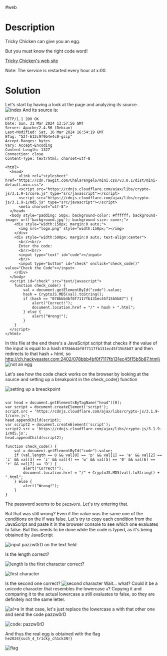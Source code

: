 #web 
# Description
Tricky Chicken can give you an egg.

But you must know the right code word!

[Tricky Chicken's web site](http://ch.hackyeaster.com:2402)

Note: The service is restarted every hour at x:00.

# Solution
Let's start by having a look at the page and analyzing its source.\
![index](../Screenshots/Pasted%20image%2020240331155843.png)
And its source is:
```
HTTP/1.1 200 OK
Date: Sun, 31 Mar 2024 13:57:56 GMT
Server: Apache/2.4.56 (Debian)
Last-Modified: Sat, 16 Mar 2024 16:54:19 GMT
ETag: "52f-613c9f9b4e4c0-gzip"
Accept-Ranges: bytes
Vary: Accept-Encoding
Content-Length: 1327
Connection: close
Content-Type: text/html; charset=utf-8

<html>
  <head>
      <link rel="stylesheet" href="https://cdn.rawgit.com/Chalarangelo/mini.css/v3.0.1/dist/mini-default.min.css">
      <script src="https://cdnjs.cloudflare.com/ajax/libs/crypto-js/3.1.9-1/core.js" type="src/javascript"></script>
      <script src="https://cdnjs.cloudflare.com/ajax/libs/crypto-js/3.1.9-1/md5.js" type="src/javascript"></script>
      <meta charset="utf-8">
  </head>
  <body style="padding: 50px; background-color: #ffffff; background-image: url('background.jpg'); background-size: cover;">
    <div style="width:150px; margin:0 auto;">
      <img src="logo.png" style="width:150px;"></img>
    </div>
    <div style="width:500px; margin:0 auto; text-align:center">
      <br/><br/>
      Enter the code:
      <br/><br/>
      <input type="text" id="code"></input>
      <br/>
      <input type="button" id="check" onclick="check_code()" value="Check the Code"></input>
    </div>
  </body>
  <script id="check" src="text/javascript">
    function check_code() {
        val = document.getElementById("code").value;
        hash = CryptoJS.MD5(val).toString();
        if (hash == "078bbb4bf0f7117fb131ec45f15b5b87") {
            alert("Correct!");
            document.location.href = "/" + hash + ".html";
        } else {
            alert("Wrong!");
        }
    }
  </script>
</html>
```

In this file at the end there's a JavaScript script that checks if the value of the input is equal to a hash `078bbb4bf0f7117fb131ec45f15b5b87` and then redirects to that hash + html, so http://ch.hackyeaster.com:2402/078bbb4bf0f7117fb131ec45f15b5b87.html\
![not an egg](../Screenshots/Pasted%20image%2020240331164935.png)

Let's see how the code check works on the browser by looking at the source and setting up a breakpoint in the check_code() function


![setting up a breackpoint](../Screenshots/Pasted%20image%2020240412185947.png)

```

var head = document.getElementsByTagName("head")[0];
var script = document.createElement('script');
script.src = 'https://cdnjs.cloudflare.com/ajax/libs/crypto-js/3.1.9-1/core.js';
head.appendChild(script);
var script2 = document.createElement('script');
script2.src = 'https://cdnjs.cloudflare.com/ajax/libs/crypto-js/3.1.9-1/md5.js';
head.appendChild(script2);

function check_code() {
    val = document.getElementById("code").value;
    if (val.length == 8 && val[0] == 'p' && val[1] == 'а' && val[2] == 'z' && val[3] == 'z' && val[4] == 'w' && val[5] == '0' && val[6] == 'r' && val[7] == 'D') {
        alert("Correct!");
        document.location.href = "/" + CryptoJS.MD5(val).toString() + ".html";
    } else {
        alert("Wrong!");
    }
}
```
The password seems to be `pazzw0rD`. Let's try entering that.

But that was still wrong? Even if the value was the same one of the conditions on the if was false. Let's try to copy each condition from the JavaScript and paste it in the browser console to see which one evaluates to false. But this needs to be done while the code is typed, as it's being obtained by JavaScript

![input pazzw0rD on the text field](../Screenshots/Pasted%20image%2020240412190714.png)

Is the length correct?

![length](../Screenshots/Pasted%20image%2020240412190607.png)
Is the first character correct?

![first character](../Screenshots/Pasted%20image%2020240412190504.png)

Is the second one correct?
![second character](../Screenshots/Pasted%20image%2020240412190847.png)
Wait... what? Could it be a unicode character that resembles the lowercase `a`? Copying it and comparing it to the actual lowercase a still evaluates to false, so they are definitely not the same letter.

![a!=а](../Screenshots/Pasted%20image%2020240412191035.png)
In that case, let's just replace the lowercase a with that other one and send the code pаzzw0rD

![code: pаzzw0rD](../Screenshots/Pasted%20image%2020240412191220.png)

And thus the real egg is obtained with the flag `he2024{such_4_tr1cky_ch1ck3N!}`

![flag](../Screenshots/Pasted%20image%2020240412191411.png)
